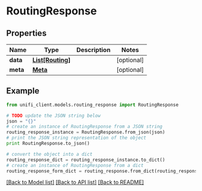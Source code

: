 # RoutingResponse


## Properties

Name | Type | Description | Notes
------------ | ------------- | ------------- | -------------
**data** | [**List[Routing]**](Routing.md) |  | [optional] 
**meta** | [**Meta**](Meta.md) |  | [optional] 

## Example

```python
from unifi_client.models.routing_response import RoutingResponse

# TODO update the JSON string below
json = "{}"
# create an instance of RoutingResponse from a JSON string
routing_response_instance = RoutingResponse.from_json(json)
# print the JSON string representation of the object
print RoutingResponse.to_json()

# convert the object into a dict
routing_response_dict = routing_response_instance.to_dict()
# create an instance of RoutingResponse from a dict
routing_response_form_dict = routing_response.from_dict(routing_response_dict)
```
[[Back to Model list]](../README.md#documentation-for-models) [[Back to API list]](../README.md#documentation-for-api-endpoints) [[Back to README]](../README.md)


